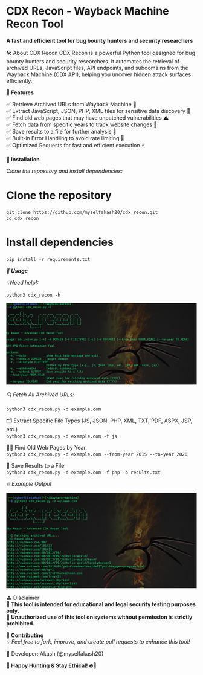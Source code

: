 # CDX Recon - Wayback Machine Recon Tool

**A fast and efficient tool for bug bounty hunters and security researchers**

🛠 About CDX Recon
CDX Recon is a powerful Python tool designed for bug bounty hunters and security researchers. It automates the retrieval of archived URLs, JavaScript files, API endpoints, and subdomains from the Wayback Machine (CDX API), helping you uncover hidden attack surfaces efficiently.

**🎯 Features** <br>

✅ Retrieve Archived URLs from Wayback Machine 📂<br>
✅ Extract JavaScript, JSON, PHP, XML files for sensitive data discovery 🔑<br>
✅ Find old web pages that may have unpatched vulnerabilities ⚠️<br>
✅ Fetch data from specific years to track website changes 📅<br>
✅ Save results to a file for further analysis 💾<br>
✅ Built-in Error Handling to avoid rate limiting 🚀<br>
✅ Optimized Requests for fast and efficient execution ⚡<br>

**📌 Installation**<br>

*Clone the repository and install dependencies:*

# Clone the repository
```
git clone https://github.com/myselfakash20/cdx_recon.git 
cd cdx_recon
```
# Install dependencies
`pip install -r requirements.txt` <br>

_**🚀 Usage**_

*💡Need help!:*

`python3 cdx_recon -h`<br>

![alt Text](https://raw.githubusercontent.com/myselfakash20/cdx_recon/refs/heads/main/image2.jpg)

*🔍 Fetch All Archived URLs:*

`python3 cdx_recon.py -d example.com`<br>

🗂 Extract Specific File Types (JS, JSON, PHP, XML, TXT, PDF, ASPX, JSP, etc.) <br>
`python3 cdx_recon.py -d example.com -f js`<br>

🕵️‍♂️ Find Old Web Pages by Year<br>
`python3 cdx_recon.py -d example.com --from-year 2015 --to-year 2020`<br>

💾 Save Results to a File<br>
`python3 cdx_recon.py -d example.com -f php -o results.txt`<br>

*🔥 Example Output*

![alt Text](https://raw.githubusercontent.com/myselfakash20/cdx_recon/refs/heads/main/image.jpg)

⚠️ Disclaimer<br>
**🚨 This tool is intended for educational and legal security testing purposes only.** <br>
**🚨 Unauthorized use of this tool on systems without permission is strictly prohibited.** <br>

**🤝 Contributing**<br>
*💡 Feel free to fork, improve, and create pull requests to enhance this tool!* <br>

📧 Developer: Akash (@myselfakash20)

**🎯 Happy Hunting & Stay Ethical! 🔥🚀**
